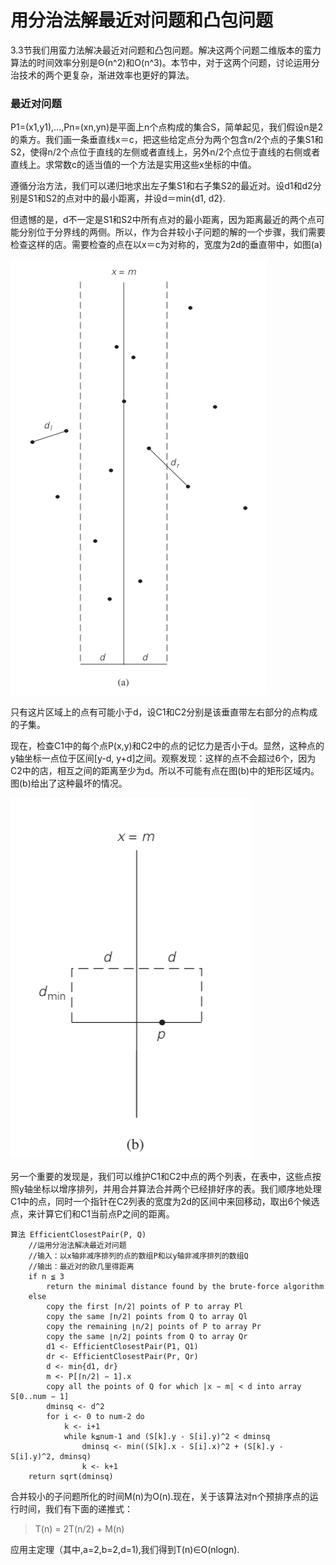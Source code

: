 用分治法解最近对问题和凸包问题
==============================

3.3节我们用蛮力法解决最近对问题和凸包问题。解决这两个问题二维版本的蛮力算法的时间效率分别是Θ(n^2)和O(n^3)。本节中，对于这两个问题，讨论运用分治技术的两个更复杂，渐进效率也更好的算法。

### 最近对问题

P1=(x1,y1),...,Pn=(xn,yn)是平面上n个点构成的集合S，简单起见，我们假设n是2的乘方。我们画一条垂直线x＝c，把这些给定点分为两个包含n/2个点的子集S1和S2，使得n/2个点位于直线的左侧或者直线上，另外n/2个点位于直线的右侧或者直线上。求常数c的适当值的一个方法是实用这些x坐标的中值。

遵循分治方法，我们可以递归地求出左子集S1和右子集S2的最近对。设d1和d2分别是S1和S2的点对中的最小距离，并设d＝min{d1, d2}.

但遗憾的是，d不一定是S1和S2中所有点对的最小距离，因为距离最近的两个点可能分别位于分界线的两侧。所以，作为合并较小子问题的解的一个步骤，我们需要检查这样的店。需要检查的点在以x＝c为对称的，宽度为2d的垂直带中，如图(a)

![](https://github.com/arcticlion/reading-lists/blob/master/Introduction%20to%20the%20Design%20and%20Analysis%20of%20Algorithms/04%20Divide-and-Conquer/屏幕截图%202014-12-05%2019.57.39.png)

只有这片区域上的点有可能小于d，设C1和C2分别是该垂直带左右部分的点构成的子集。

现在，检查C1中的每个点P(x,y)和C2中的点的记忆力是否小于d。显然，这种点的y轴坐标一点位于区间[y-d, y+d]之间。观察发现：这样的点不会超过6个，因为C2中的店，相互之间的距离至少为d。所以不可能有点在图(b)中的矩形区域内。图(b)给出了这种最坏的情况。

![](https://github.com/arcticlion/reading-lists/blob/master/Introduction%20to%20the%20Design%20and%20Analysis%20of%20Algorithms/04%20Divide-and-Conquer/屏幕截图%202014-12-05%2020.01.37.png)

另一个重要的发现是，我们可以维护C1和C2中点的两个列表，在表中，这些点按照y轴坐标以增序排列，并用合并算法合并两个已经排好序的表。我们顺序地处理C1中的点，同时一个指针在C2列表的宽度为2d的区间中来回移动，取出6个候选点，来计算它们和C1当前点P之间的距离。

```
算法 EfficientClosestPair(P, Q)
    //运用分治法解决最近对问题
    //输入：以x轴非减序排列的点的数组P和以y轴非减序排列的数组Q
    //输出：最近对的欧几里得距离
    if n ≦ 3
        return the minimal distance found by the brute-force algorithm
    else 
        copy the first ⌈n/2⌉ points of P to array Pl
        copy the same ⌈n/2⌉ points from Q to array Ql
        copy the remaining ⌊n/2⌋ points of P to array Pr
        copy the same ⌊n/2⌋ points from Q to array Qr
        d1 <- EfficientClosestPair(P1, Q1)
        dr <- EfficientClosestPair(Pr, Qr)
        d <- min{d1, dr}
        m <- P[⌈n/2⌉ − 1].x
        copy all the points of Q for which |x − m| < d into array S[0..num − 1]
        dminsq <- d^2
        for i <- 0 to num-2 do
            k <- i+1
            while k≦num-1 and (S[k].y - S[i].y)^2 < dminsq
                dminsq <- min((S[k].x - S[i].x)^2 + (S[k].y - S[i].y)^2, dminsq)
                k <- k+1
    return sqrt(dminsq)
```

合并较小的子问题所化的时间M(n)为O(n).现在，关于该算法对n个预排序点的运行时间，我们有下面的递推式： 

> T(n) = 2T(n/2) + M(n)

应用主定理（其中,a=2,b=2,d=1),我们得到T(n)∈O(nlogn).

